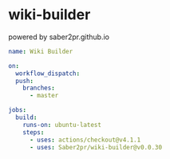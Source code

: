 # wiki-builder

powered by saber2pr.github.io

```yml
name: Wiki Builder

on:
  workflow_dispatch:
  push:
    branches:
      - master

jobs:
  build:
    runs-on: ubuntu-latest
    steps:
      - uses: actions/checkout@v4.1.1
      - uses: Saber2pr/wiki-builder@v0.0.30
```

